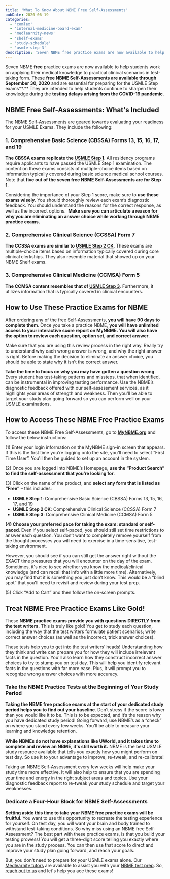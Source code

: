```yaml
---
title: 'What To Know About NBME Free Self-Assessments'
pubDate: 2020-06-19
categories:
  - 'comlex'
  - 'internal-medicine-board-exam'
  - 'medlearnity-news'
  - 'shelf-exams'
  - 'study-schedule'
  - 'usmle-step-3'
description: 'Seven NBME free practice exams are now available to help students work on applying their medical knowledge to practical clinical scenarios in testtaking fo'
---
```


Seven NBME **free** practice exams are now available to help students work on applying their medical knowledge to practical clinical scenarios in test-taking form. These **free NBME Self-Assessments are available through September 30, 2020** and are essential for preparing for the USMLE Step exams**.** They are intended to help students continue to sharpen their knowledge during the **testing delays arising from the COVID-19 pandemic**.

## NBME Free Self-Assessments: What's Included

The NBME Self-Assessments are geared towards evaluating your readiness for your USMLE Exams. They include the following:

### 1\. Comprehensive Basic Science (CBSSA) Forms 13, 15, 16, 17, and 19

**The CBSSA exams replicate the [USMLE Step 1](http://www.medlearnity.com/usmle-tutoring-step-1/)**. All residency programs require applicants to have passed the USMLE Step 1 examination. The content on these exams consists of multiple-choice items based on information typically covered during basic science medical school courses. Note that **five out of the seven free NBME Self-Assessments are for Step 1**.

Considering the importance of your Step 1 score, make sure to **use these exams wisely**. You should thoroughly review each exam’s diagnostic feedback. You should understand the reasons for the correct response, as well as the incorrect options.  **Make sure you can articulate a reason for why you are eliminating an answer choice while working through NBME practice exams.**

### 2\. Comprehensive Clinical Science (CCSSA) Form 7

**The CCSSA exams are similar to [USMLE Step 2 CK](http://www.medlearnity.com/step-2ck-usmle/)**. These exams are multiple-choice items based on information typically covered during core clinical clerkships. They also resemble material that showed up on your NBME Shelf exams.

### 3\. Comprehensive Clinical Medicine (CCMSA) Form 5

**The CCMSA content resembles that of [USMLE Step 3](http://www.medlearnity.com/usmle-step-3/)**. Furthermore, it utilizes information that is typically covered in clinical encounters.

## How to Use These Practice Exams for NBME

After ordering any of the free Self-Assessments, **you will have 90 days to complete them**. Once you take a practice NBME, **you will have unlimited access to your interactive score report on MyNBME. You will also have the option to review each question, option set, and correct answer**.

Make sure that you are using this review process in the right way. Really try to understand why each wrong answer is wrong, and why the right answer is right. Before making the decision to eliminate an answer choice, you should be able to state why it isn’t the correct answer. 

**Take the time to focus on why you may have gotten a question wrong**. Every student has test-taking patterns and missteps, that when identified, can be instrumental in improving testing performance. Use the NBME’s diagnostic feedback offered with our self-assessment services, as it highlights your areas of strength and weakness. Then you'll be able to target your study plan going forward so you can perform well on your USMLE examinations.

## How to Access These NBME Free Practice Exams

To access these NBME Free Self-Assessments, go to **[MyNBME.org](https://www.nbme.org/)** and follow the below instructions:

(1) Enter your login information on the MyNBME sign-in screen that appears. If this is the first time you’re logging onto the site, you’ll need to select “First Time User”. You'll then be guided to set up an account in the system.

(2) Once you are logged into NBME’s Homepage, **use the “Product Search” to find the self-assessment that you’re looking for**.

(3) Click on the name of the product, and **select any form that is listed as “Free”** – this includes:

- **USMLE Step 1**: Comprehensive Basic Science (CBSSA) Forms 13, 15, 16, 17, and 19
- **USMLE Step 2 CK**: Comprehensive Clinical Science (CCSSA) Form 7
- **USMLE Step 3**: Comprehensive Clinical Medicine (CCMSA) Form 5

**(4) Choose your preferred pace for taking the exam: standard or self-paced**. Even if you select self-paced, you should still set time restrictions to answer each question. You don’t want to completely remove yourself from the thought processes you will need to exercise in a time-sensitive, test-taking environment.

However, you should see if you can still get the answer right without the EXACT time pressures that you will encounter on the day of the exam. Sometimes, it's nice to see whether you know the medical/clinical knowledge (and can recall that info with a little more time). Alternatively, you may find that it is something you just don’t know. This would be a “blind spot” that you'll need to revisit and review during your test prep.

(5) Click “Add to Cart” and then follow the on-screen prompts.

## Treat NBME Free Practice Exams Like Gold!

These **NBME practice exams provide you with questions DIRECTLY from the test writers.** This is truly like gold! You get to study each question, including the way that the test writers formulate patient scenarios; write correct answer choices (as well as the incorrect, trick answer choices).

These tests help you to get into the test writers’ heads! Understanding how they think and write can prepare you for how they will include irrelevant facts in the question. You'll also learn how they construct incorrect answer choices to try to stump you on test day. This will help you identify relevant facts in the questions with far more ease. Plus, it will prompt you to recognize wrong answer choices with more accuracy.

### Take the NBME Practice Tests at the Beginning of Your Study Period

**Taking the NBME free practice exams at the start of your dedicated study period helps you to find out your baseline**. Don’t stress if the score is lower than you would like it to be. This is to be expected, and it’s the reason why you have dedicated study period! Going forward, use NBME’s as a “check” on where you stand every few weeks. You'll be able to measure your learning and knowledge retention.

**While NBMEs do not have explanations like UWorld, and it takes time to complete and review an NBME, it's still worth it.** NBME is the best USMLE study resource available that tells you exactly how you might perform on test day. So use it to your advantage to improve, re-tweak, and re-calibrate!

Taking an NBME Self-Assessment every few weeks will help make your study time more effective. It will also help to ensure that you are spending your time and energy in the right subject areas and topics. Use your diagnostic feedback report to re-tweak your study schedule and target your weaknesses.

### Dedicate a Four-Hour Block for NBME Self-Assessments

**Setting aside this time to take your NBME free practice exams will be fruitful**. You want to use this opportunity to recreate the testing experience for yourself. On test day, you will want your brain and body trained to withstand test-taking conditions. So why miss using an NBME free Self-Assessment? The best part with these practice exams, is that you build your testing prowess! You will get a three-digit score telling you exactly where you are in the study process. You can then use that score to direct and improve your study plan going forward, and reach your goals.

But, you don't need to prepare for your USMLE exams alone. Our [Medlearnity tutors](http://www.medlearnity.com/our-tutors/) are available to assist you with your [NBME test prep](https://www.medlearnity.com/nbme-shelf-exams/). So, [reach out to us](https://www.medlearnity.com/start-here/) and let's help you ace these exams!
